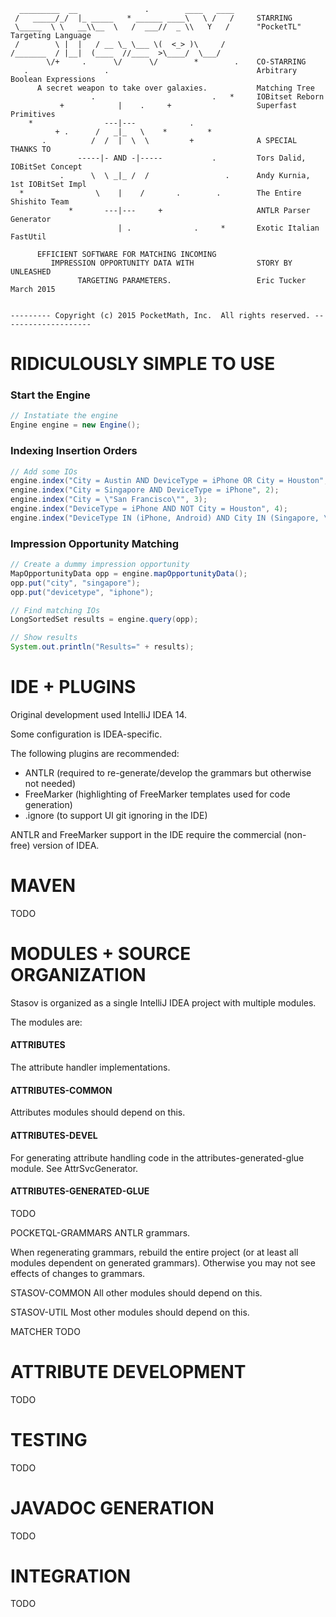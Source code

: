 
      _________  __               .        ____   ____
     /   _____/_/  |_ _____   * ______ ____\   \ /   /     STARRING
     \_____  \ \   __\\__  \   /  ___//  _ \\   Y   /      "PocketTL" Targeting Language
     /        \ |  |   / __ \_ \___ \(  <_> )\     /
    /_______  / |__|  (____  //____  >\____/  \___/
            \/+     .      \/      \/        *        .    CO-STARRING
       .                 .                                 Arbitrary Boolean Expressions
          A secret weapon to take over galaxies.           Matching Tree
                      .                          .   *     IOBitset Reborn
               +            |    .     +                   Superfast Primitives
        *                ---|---            .
              + .      /   _|_   \    *         *
           .          /  /  |  \  \         +              A SPECIAL THANKS TO
                   -----|- AND -|-----           .         Tors Dalid, IOBitSet Concept
               .      \  \ _|_ /  /                 .      Andy Kurnia, 1st IOBitSet Impl
      *                \    |    /       .        .        The Entire Shishito Team
                 *       ---|---     +                     ANTLR Parser Generator
                            | .              .     *       Exotic Italian FastUtil

          EFFICIENT SOFTWARE FOR MATCHING INCOMING
             IMPRESSION OPPORTUNITY DATA WITH              STORY BY                UNLEASHED
                   TARGETING PARAMETERS.                   Eric Tucker            March 2015


    --------- Copyright (c) 2015 PocketMath, Inc.  All rights reserved. --------------------



# RIDICULOUSLY SIMPLE TO USE

### Start the Engine
```Java
// Instatiate the engine
Engine engine = new Engine();
```

### Indexing Insertion Orders
```Java
// Add some IOs
engine.index("City = Austin AND DeviceType = iPhone OR City = Houston", 1);
engine.index("City = Singapore AND DeviceType = iPhone", 2);
engine.index("City = \"San Francisco\"", 3);
engine.index("DeviceType = iPhone AND NOT City = Houston", 4);
engine.index("DeviceType IN (iPhone, Android) AND City IN (Singapore, \"San Francisco\")", 5);
```
### Impression Opportunity Matching
```Java
// Create a dummy impression opportunity
MapOpportunityData opp = engine.mapOpportunityData();
opp.put("city", "singapore");
opp.put("devicetype", "iphone");

// Find matching IOs
LongSortedSet results = engine.query(opp);

// Show results
System.out.println("Results=" + results);
```

# IDE + PLUGINS

Original development used IntelliJ IDEA 14.

Some configuration is IDEA-specific.

The following plugins are recommended:
   + ANTLR      (required to re-generate/develop the grammars but otherwise not needed)
   + FreeMarker (highlighting of FreeMarker templates used for code generation)
   + .ignore    (to support UI git ignoring in the IDE)

ANTLR and FreeMarker support in the IDE require the commercial (non-free) version of IDEA.

# MAVEN
TODO

# MODULES + SOURCE ORGANIZATION

Stasov is organized as a single IntelliJ IDEA project with multiple modules.

The modules are:

#### ATTRIBUTES
The attribute handler implementations.

#### ATTRIBUTES-COMMON
Attributes modules should depend on this.

#### ATTRIBUTES-DEVEL
For generating attribute handling code in the attributes-generated-glue module.  See AttrSvcGenerator.

#### ATTRIBUTES-GENERATED-GLUE
TODO

POCKETQL-GRAMMARS
ANTLR grammars.

When regenerating grammars, rebuild the entire project (or at least all modules dependent on generated grammars).
Otherwise you may not see effects of changes to grammars.

STASOV-COMMON
All other modules should depend on this.

STASOV-UTIL
Most other modules should depend on this.

MATCHER
TODO

# ATTRIBUTE DEVELOPMENT

TODO

# TESTING

TODO

# JAVADOC GENERATION

TODO

# INTEGRATION

TODO